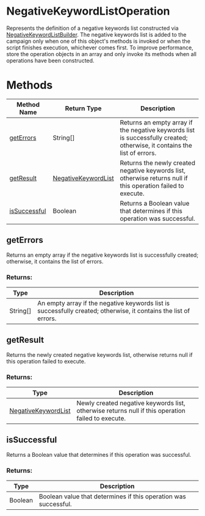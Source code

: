 # NegativeKeywordListOperation
Represents the definition of a negative keywords list constructed via [NegativeKeywordListBuilder](./NegativeKeywordListBuilder). The negative keywords list is added to the campaign only when one of this object's methods is invoked or when the script finishes execution, whichever comes first. To improve performance, store the operation objects in an array and only invoke its methods when all operations have been constructed.
# Methods
|Method Name|Return Type|Description|
|-|-|-
[getErrors](#geterrors)|String[]|Returns an empty array if the negative keywords list is successfully created; otherwise, it contains the list of errors.
[getResult](#getresult)|[NegativeKeywordList](./NegativeKeywordList)|Returns the newly created negative keywords list, otherwise returns null if this operation failed to execute.
[isSuccessful](#issuccessful)|Boolean|Returns a Boolean value that determines if this operation was successful.

## <a name="geterrors"></a>getErrors
Returns an empty array if the negative keywords list is successfully created; otherwise, it contains the list of errors.

### Returns:
|Type|Description|
|-|-
String[]|An empty array if the negative keywords list is successfully created; otherwise, it contains the list of errors.

## <a name="getresult"></a>getResult
Returns the newly created negative keywords list, otherwise returns null if this operation failed to execute.

### Returns:
|Type|Description|
|-|-
[NegativeKeywordList](./NegativeKeywordList)|Newly created negative keywords list, otherwise returns null if this operation failed to execute.

## <a name="issuccessful"></a>isSuccessful
Returns a Boolean value that determines if this operation was successful.

### Returns:
|Type|Description|
|-|-
Boolean|Boolean value that determines if this operation was successful.

